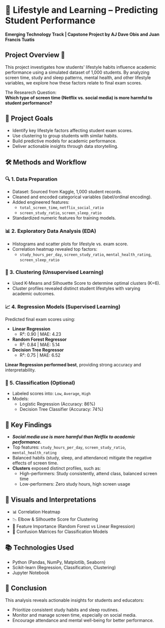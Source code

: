 # 📘 Lifestyle and Learning – Predicting Student Performance

**Emerging Technology Track | Capstone Project by AJ Dave Obis and Juan Francis Tuatis**  

##  Project Overview 🧠

This project investigates how students' lifestyle habits influence academic performance using a simulated dataset of 1,000 students. By analyzing screen time, study and sleep patterns, mental health, and other lifestyle variables, we explore how these factors relate to final exam scores.

The Researech Question:  
**Which type of screen time (Netflix vs. social media) is more harmful to student performance?**

## 🎯 Project Goals

- Identify key lifestyle factors affecting student exam scores.
- Use clustering to group students with similar habits.
- Build predictive models for academic performance.
- Deliver actionable insights through data storytelling.

## 🛠️ Methods and Workflow

### 🔍 1. Data Preparation
- Dataset: Sourced from Kaggle, 1,000 student records.
- Cleaned and encoded categorical variables (label/ordinal encoding).
- Added engineered features:
  - `total_screen_time`, `netflix_social_ratio`
  - `screen_study_ratio`, `screen_sleep_ratio`
- Standardized numeric features for training models.

### 📊 2. Exploratory Data Analysis (EDA)
- Histograms and scatter plots for lifestyle vs. exam score.
- Correlation heatmap revealed top factors:
  - `study_hours_per_day`, `screen_study_ratio`, `mental_health_rating`, `screen_sleep_ratio`

### 🧩 3. Clustering (Unsupervised Learning)
- Used K-Means and Silhouette Score to determine optimal clusters (K=6).
- Cluster profiles revealed distinct student lifestyles with varying academic outcomes.

### 📈 4. Regression Models (Supervised Learning)
Predicted final exam scores using:
- **Linear Regression**
  - R²: 0.90 | MAE: 4.23
- **Random Forest Regressor**
  - R²: 0.84 | MAE: 5.14
- **Decision Tree Regressor**
  - R²: 0.75 | MAE: 6.52

**Linear Regression performed best**, providing strong accuracy and interpretability.

### 🧠 5. Classification (Optional)
- Labeled scores into: `Low`, `Average`, `High`
- Models:
  - Logistic Regression (Accuracy: 86%)
  - Decision Tree Classifier (Accuracy: 74%)

## 📌 Key Findings

- ***Social media use is more harmful than Netflix to academic performance.***
- Top features: `study_hours_per_day`, `screen_study_ratio`, `mental_health_rating`
- Balanced habits (study, sleep, and attendance) mitigate the negative effects of screen time.
- **Clusters** exposed distinct profiles, such as:
  - High-performers: Study consistently, attend class, balanced screen time
  - Low-performers: Zero study hours, high screen usage

## 🔎 Visuals and Interpretations

- 📊 Correlation Heatmap
- 📉 Elbow & Silhouette Score for Clustering
- 🧠 Feature Importance (Random Forest vs Linear Regression)
- 🧮 Confusion Matrices for Classification Models

## 📚 Technologies Used

- Python (Pandas, NumPy, Matplotlib, Seaborn)
- Scikit-learn (Regression, Classification, Clustering)
- Jupyter Notebook

## 🧾 Conclusion

This analysis reveals actionable insights for students and educators:
- Prioritize consistent study habits and sleep routines.
- Monitor and manage screen time, especially on social media.
- Encourage attendance and mental well-being for better performance.

